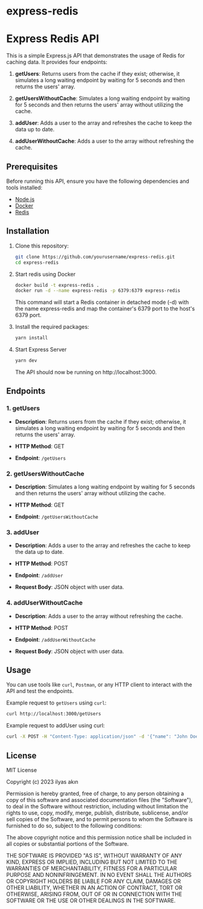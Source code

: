 # express-redis

# Express Redis API

This is a simple Express.js API that demonstrates the usage of Redis for caching data. It provides four endpoints:

1. **getUsers**: Returns users from the cache if they exist; otherwise, it simulates a long waiting endpoint by waiting for 5 seconds and then returns the users' array.

2. **getUsersWithoutCache**: Simulates a long waiting endpoint by waiting for 5 seconds and then returns the users' array without utilizing the cache.

3. **addUser**: Adds a user to the array and refreshes the cache to keep the data up to date.

4. **addUserWithoutCache**: Adds a user to the array without refreshing the cache.

## Prerequisites

Before running this API, ensure you have the following dependencies and tools installed:

- [Node.js](https://nodejs.org/)
- [Docker](https://www.docker.com/)
- [Redis](https://redis.io/)

## Installation

1. Clone this repository:

   ```bash
   git clone https://github.com/yourusername/express-redis.git
   cd express-redis
   ```
2. Start redis using Docker
   ```bash
   docker build -t express-redis .
   docker run -d --name express-redis -p 6379:6379 express-redis
   ```
   This command will start a Redis container in detached mode (-d) with the name express-redis and map the container's 6379 port to the host's 6379 port.
3. Install the required packages:
   ```bash
   yarn install
   ```
4. Start Express Server
   ```bash
   yarn dev
   ```
   The API should now be running on http://localhost:3000.

## Endpoints

### 1. getUsers

- **Description**: Returns users from the cache if they exist; otherwise, it simulates a long waiting endpoint by waiting for 5 seconds and then returns the users' array.

- **HTTP Method**: GET
- **Endpoint**: `/getUsers`

### 2. getUsersWithoutCache

- **Description**: Simulates a long waiting endpoint by waiting for 5 seconds and then returns the users' array without utilizing the cache.

- **HTTP Method**: GET
- **Endpoint**: `/getUsersWithoutCache`

### 3. addUser

- **Description**: Adds a user to the array and refreshes the cache to keep the data up to date.

- **HTTP Method**: POST
- **Endpoint**: `/addUser`
- **Request Body**: JSON object with user data.

### 4. addUserWithoutCache

- **Description**: Adds a user to the array without refreshing the cache.

- **HTTP Method**: POST
- **Endpoint**: `/addUserWithoutCache`
- **Request Body**: JSON object with user data.

## Usage

You can use tools like `curl`, `Postman`, or any HTTP client to interact with the API and test the endpoints.

Example request to `getUsers` using `curl`:

```bash
curl http://localhost:3000/getUsers
```

Example request to addUser using curl:

```bash
curl -X POST -H "Content-Type: application/json" -d '{"name": "John Doe", "email": "john@example.com", "age":25}' http://localhost:3000/addUser
```

## License

MIT License

Copyright (c) 2023 ilyas akın

Permission is hereby granted, free of charge, to any person obtaining a copy
of this software and associated documentation files (the "Software"), to deal
in the Software without restriction, including without limitation the rights
to use, copy, modify, merge, publish, distribute, sublicense, and/or sell
copies of the Software, and to permit persons to whom the Software is
furnished to do so, subject to the following conditions:

The above copyright notice and this permission notice shall be included in all
copies or substantial portions of the Software.

THE SOFTWARE IS PROVIDED "AS IS", WITHOUT WARRANTY OF ANY KIND, EXPRESS OR
IMPLIED, INCLUDING BUT NOT LIMITED TO THE WARRANTIES OF MERCHANTABILITY,
FITNESS FOR A PARTICULAR PURPOSE AND NONINFRINGEMENT. IN NO EVENT SHALL THE
AUTHORS OR COPYRIGHT HOLDERS BE LIABLE FOR ANY CLAIM, DAMAGES OR OTHER
LIABILITY, WHETHER IN AN ACTION OF CONTRACT, TORT OR OTHERWISE, ARISING FROM,
OUT OF OR IN CONNECTION WITH THE SOFTWARE OR THE USE OR OTHER DEALINGS IN THE
SOFTWARE.

